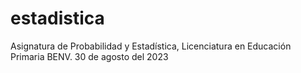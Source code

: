# estadistica
Asignatura de Probabilidad y Estadística, Licenciatura en Educación Primaria BENV. 30 de agosto del 2023
